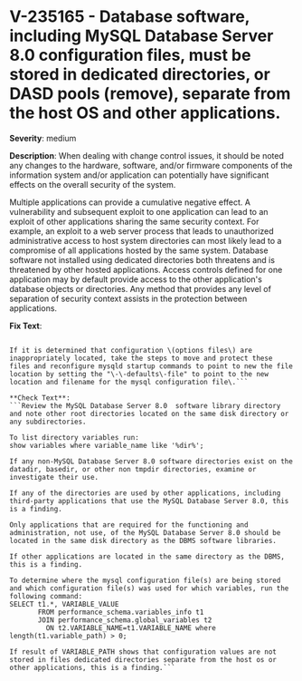 # V-235165 - Database software, including MySQL Database Server 8.0 configuration files, must be stored in dedicated directories, or DASD pools (remove), separate from the host OS and other applications.

**Severity**: medium

**Description**:
When dealing with change control issues, it should be noted any changes to the hardware, software, and/or firmware components of the information system and/or application can potentially have significant effects on the overall security of the system. 

Multiple applications can provide a cumulative negative effect. A vulnerability and subsequent exploit to one application can lead to an exploit of other applications sharing the same security context. For example, an exploit to a web server process that leads to unauthorized administrative access to host system directories can most likely lead to a compromise of all applications hosted by the same system. Database software not installed using dedicated directories both threatens and is threatened by other hosted applications. Access controls defined for one application may by default provide access to the other application's database objects or directories. Any method that provides any level of separation of security context assists in the protection between applications.

**Fix Text**:
```Install all applications on directories separate from the DBMS software library directory\. Relocate any directories or reinstall other application software that currently shares the DBMS software library directory\.

If it is determined that configuration \(options files\) are inappropriately located, take the steps to move and protect these files and reconfigure mysqld startup commands to point to new the file location by setting the "\-\-defaults\-file" to point to the new location and filename for the mysql configuration file\.```

**Check Text**:
```Review the MySQL Database Server 8.0  software library directory and note other root directories located on the same disk directory or any subdirectories.

To list directory variables run:
show variables where variable_name like '%dir%';

If any non-MySQL Database Server 8.0 software directories exist on the datadir, basedir, or other non tmpdir directories, examine or investigate their use. 

If any of the directories are used by other applications, including third-party applications that use the MySQL Database Server 8.0, this is a finding.

Only applications that are required for the functioning and administration, not use, of the MySQL Database Server 8.0 should be located in the same disk directory as the DBMS software libraries. 

If other applications are located in the same directory as the DBMS, this is a finding.

To determine where the mysql configuration file(s) are being stored and which configuration file(s) was used for which variables, run the following command:
SELECT t1.*, VARIABLE_VALUE 
       FROM performance_schema.variables_info t1 
       JOIN performance_schema.global_variables t2 
         ON t2.VARIABLE_NAME=t1.VARIABLE_NAME where length(t1.variable_path) > 0;

If result of VARIABLE_PATH shows that configuration values are not stored in files dedicated directories separate from the host os or other applications, this is a finding.```
